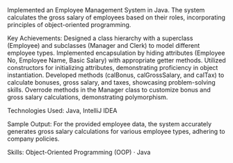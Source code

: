 Implemented an Employee Management System in Java. The system calculates the gross salary of employees based on their roles, incorporating principles of object-oriented programming.

Key Achievements: Designed a class hierarchy with a superclass (Employee) and subclasses (Manager and Clerk) to model different employee types. Implemented encapsulation by hiding attributes (Employee No, Employee Name, Basic Salary) with appropriate getter methods. Utilized constructors for initializing attributes, demonstrating proficiency in object instantiation. Developed methods (calBonus, calGrossSalary, and calTax) to calculate bonuses, gross salary, and taxes, showcasing problem-solving skills. Overrode methods in the Manager class to customize bonus and gross salary calculations, demonstrating polymorphism.

Technologies Used: Java, IntelliJ IDEA

Sample Output: For the provided employee data, the system accurately generates gross salary calculations for various employee types, adhering to company policies.

Skills: Object-Oriented Programming (OOP) · Java
